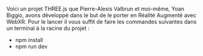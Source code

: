 Voici un projet THREE.js que Pierre-Alexis Valbrun et moi-même, Yoan Biggio, avons développé dans le but de le porter en Réalité Augmenté avec WebXR.
Pour le lancer il vous suffit de faire les commandes suivantes dans un terminal à la racine du projet :
- npm install
- npm run dev